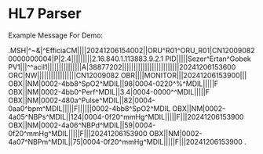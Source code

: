 # HL7 Parser

Example Message For Demo:

.MSH|^~\&|^EfficiaCM||||20241206154002||ORU^R01^ORU_R01|CN120090820000000004|P|2.4|||||||||2.16.840.1.113883.9.2.1
PID|||||Sezer^Ertan^Gobek
PV1|||^^acil1|||||||||||||||A|38877202|||||||||||||||||||||||||20241206153600
ORC|NW|||||||||||||||||CN12009082
OBR||||MONITOR|||20241206153900|||
OBX||NM|0002-4bb8^SpO2^MDIL||98|0004-0220^%^MDIL|||||F
OBX||NM|0002-4bb0^Perf^MDIL||3.4|0004-0000^^MDIL|||||F
OBX||NM|0002-480a^Pulse^MDIL||82|0004-0aa0^bpm^MDIL|||||F||||||0002-4bb8^SpO2^MDIL
OBX||NM|0002-4a05^NBPs^MDIL||124|0004-0f20^mmHg^MDIL|||||F|||20241206153900
OBX||NM|0002-4a06^NBPd^MDIL||59|0004-0f20^mmHg^MDIL|||||F|||20241206153900
OBX||NM|0002-4a07^NBPm^MDIL||75|0004-0f20^mmHg^MDIL|||||F|||20241206153900
.
